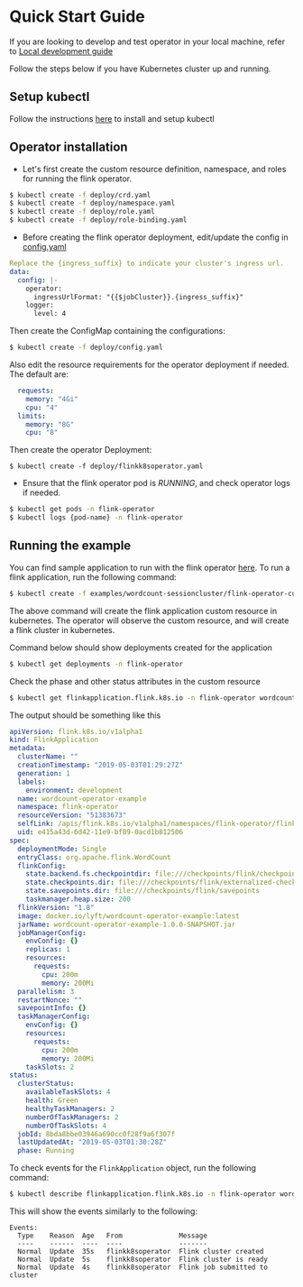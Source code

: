 # Quick Start Guide

If you are looking to develop and test operator in your local machine, refer to [Local development guide](local_dev.md)

Follow the steps below if you have Kubernetes cluster up and running.

## Setup kubectl
Follow the instructions [here](https://kubernetes.io/docs/tasks/tools/install-kubectl/) to install and setup kubectl

## Operator installation

* Let's first create the custom resource definition, namespace, and roles for running the flink operator.

```bash
$ kubectl create -f deploy/crd.yaml
$ kubectl create -f deploy/namespace.yaml
$ kubectl create -f deploy/role.yaml
$ kubectl create -f deploy/role-binding.yaml
```

* Before creating the flink operator deployment, edit/update the config in [config.yaml](/deploy/config.yaml)

```yaml
Replace the {ingress_suffix} to indicate your cluster's ingress url.
data:
  config: |-
    operator:
      ingressUrlFormat: "{{$jobCluster}}.{ingress_suffix}"
    logger:
      level: 4
```

Then create the ConfigMap containing the configurations:
```bash
$ kubectl create -f deploy/config.yaml
```

Also edit the resource requirements for the operator deployment if needed. The default are:
```yaml
  requests:
    memory: "4Gi"
    cpu: "4"
  limits:
    memory: "8G"
    cpu: "8"
```

Then create the operator Deployment:
```
$ kubectl create -f deploy/flinkk8soperator.yaml
```

* Ensure that the flink operator pod is *RUNNING*, and check operator logs if needed.

```bash
$ kubectl get pods -n flink-operator
$ kubectl logs {pod-name} -n flink-operator
```

## Running the example

You can find sample application to run with the flink operator [here](/examples/). To run a flink application, run the following command:

```bash
$ kubectl create -f examples/wordcount-sessioncluster/flink-operator-custom-resource.yaml
```

The above command will create the flink application custom resource in kubernetes. The operator will observe the custom resource, and will create a flink cluster in kubernetes.

Command below should show deployments created for the application
```bash
$ kubectl get deployments -n flink-operator
```

Check the phase and other status attributes in the custom resource
```bash
$ kubectl get flinkapplication.flink.k8s.io -n flink-operator wordcount-operator-example -o yaml
```

The output should be something like this
```yaml
apiVersion: flink.k8s.io/v1alpha1
kind: FlinkApplication
metadata:
  clusterName: ""
  creationTimestamp: "2019-05-03T01:29:27Z"
  generation: 1
  labels:
    environment: development
  name: wordcount-operator-example
  namespace: flink-operator
  resourceVersion: "51383673"
  selfLink: /apis/flink.k8s.io/v1alpha1/namespaces/flink-operator/flinkapplications/wordcount-operator-example
  uid: e415a43d-6d42-11e9-bf89-0acd1b812506
spec:
  deploymentMode: Single
  entryClass: org.apache.flink.WordCount
  flinkConfig:
    state.backend.fs.checkpointdir: file:///checkpoints/flink/checkpoints
    state.checkpoints.dir: file:///checkpoints/flink/externalized-checkpoints
    state.savepoints.dir: file:///checkpoints/flink/savepoints
    taskmanager.heap.size: 200
  flinkVersion: "1.8"
  image: docker.io/lyft/wordcount-operator-example:latest
  jarName: wordcount-operator-example-1.0.0-SNAPSHOT.jar
  jobManagerConfig:
    envConfig: {}
    replicas: 1
    resources:
      requests:
        cpu: 200m
        memory: 200Mi
  parallelism: 3
  restartNonce: ""
  savepointInfo: {}
  taskManagerConfig:
    envConfig: {}
    resources:
      requests:
        cpu: 200m
        memory: 200Mi
    taskSlots: 2
status:
  clusterStatus:
    availableTaskSlots: 4
    health: Green
    healthyTaskManagers: 2
    numberOfTaskManagers: 2
    numberOfTaskSlots: 4
  jobId: 8bda8bbe03946a690cc0f28f9a6f307f
  lastUpdatedAt: "2019-05-03T01:30:28Z"
  phase: Running
```

To check events for the `FlinkApplication` object, run the following command:

```bash
$ kubectl describe flinkapplication.flink.k8s.io -n flink-operator wordcount-operator-example
```

This will show the events similarly to the following:

```
Events:
  Type    Reason  Age   From              Message
  ----    ------  ----  ----              -------
  Normal  Update  35s   flinkk8soperator  Flink cluster created
  Normal  Update  5s    flinkk8soperator  Flink cluster is ready
  Normal  Update  4s    flinkk8soperator  Flink job submitted to cluster
```
